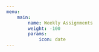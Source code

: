 ```yaml
---
menu:
    main:
        name: Weekly Assignments
        weight: -100
        params:
            icon: date
---
```











































































